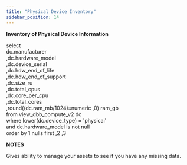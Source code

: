 ```yaml
---
title: "Physical Device Inventory"
sidebar_position: 14
---
```


**Inventory of Physical Device Information**

select  
      dc.manufacturer  
      ,dc.hardware\_model  
      ,dc.device\_serial  
      ,dc.hdw\_end\_of\_life  
      ,dc.hdw\_end\_of\_support  
      ,dc.size\_ru  
      ,dc.total\_cpus  
      ,dc.core\_per\_cpu  
      ,dc.total\_cores  
      ,round((dc.ram\_mb/1024)::numeric ,0) ram\_gb  
from view\_dbb\_compute\_v2 dc  
where lower(dc.device\_type) = 'physical'  
      and dc.hardware\_model is not null  
order by 1 nulls first ,2 ,3

**NOTES**

Gives ability to manage your assets to see if you have any missing data.
